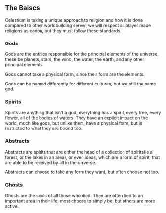 ## The Baiscs

Celestium is taking a unique approach to religion and how it is done compared to other worldbuilding server, we will respect all player made religions as canon, but they must follow these standards.

### Gods

Gods are the entities responsible for the principal elements of the universe, these be planets, stars, the wind, the water, the earth, and any other principal elements.

Gods cannot take a physical form, since their form are the elements.

Gods can be named differently for different cultures, but are still the same god.

### Spirits

Spirits are anything that isn't a god, everything has a spirit, every tree, every flower, all of the bodies of waters. They have an explicit impact on the world, much like gods, but unlike them, have a physical form, but is restricted to what they are bound too.

### Abstracts

Abstracts are spirits that are either the head of a collection of spirits(ie a forest, or the lakes in an area), or even ideas, which are a form of spirit, that are able to be received by all in the universe.

Abstracts can choose to take any form they want, but often choose not too.

### Ghosts

Ghosts are the souls of all those who died. They are often tied to an important area in their life, most choose to simply be, but others are more active.